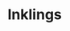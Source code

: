 # Inklings

<ul id="file-list"></ul>
<script>
  fetch("https://api.github.com/repos/nonjo/inklings/contents/")
    .then(response => response.json())
    .then(data => {
      let list = document.getElementById("file-list");
      data.forEach(file => {
        if (file.name.endsWith(".md") && file.name !== "index.md") {
          let li = document.createElement("li");
          let a = document.createElement("a");
          a.href = file.name;
          a.textContent = file.name.replace(".md", "").replace("-", " ");
          li.appendChild(a);
          list.appendChild(li);
        }
      });
    });
</script>

